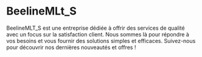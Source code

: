 # BeelineMLt_S
BeelineMLT_S est une entreprise dédiée à offrir des services de qualité avec un focus sur la satisfaction client. Nous sommes là pour répondre à vos besoins et vous fournir des solutions simples et efficaces. Suivez-nous pour découvrir nos dernières nouveautés et offres !
